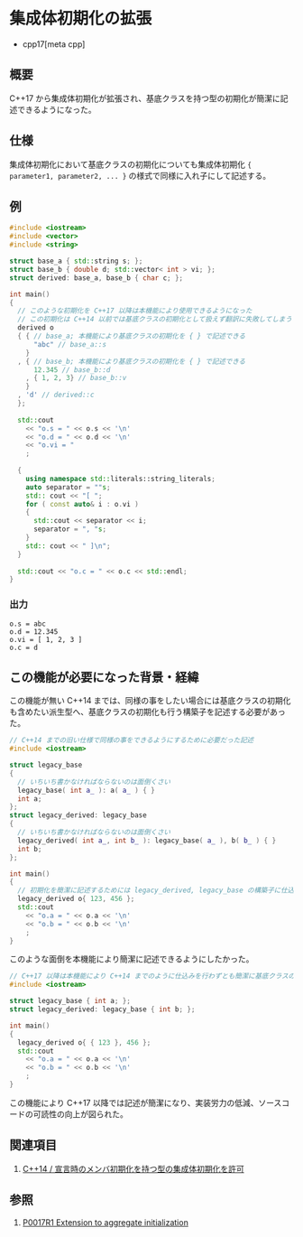# 集成体初期化の拡張

* cpp17[meta cpp]

## 概要

C++17 から集成体初期化が拡張され、基底クラスを持つ型の初期化が簡潔に記述できるようになった。

## 仕様

集成体初期化において基底クラスの初期化についても集成体初期化 `{ parameter1, parameter2, ... }` の様式で同様に入れ子にして記述する。

## 例
```cpp example
#include <iostream>
#include <vector>
#include <string>

struct base_a { std::string s; };
struct base_b { double d; std::vector< int > vi; };
struct derived: base_a, base_b { char c; };

int main()
{
  // このような初期化を C++17 以降は本機能により使用できるようになった
  // この初期化は C++14 以前では基底クラスの初期化として扱えず翻訳に失敗してしまう
  derived o
  { { // base_a; 本機能により基底クラスの初期化を { } で記述できる
      "abc" // base_a::s
    }
  , { // base_b; 本機能により基底クラスの初期化を { } で記述できる
      12.345 // base_b::d
    , { 1, 2, 3} // base_b::v
    }
  , 'd' // derived::c
  };
  
  std::cout 
    << "o.s = " << o.s << '\n'
    << "o.d = " << o.d << '\n'
    << "o.vi = "
    ;
  
  {
    using namespace std::literals::string_literals;
    auto separator = ""s;
    std:: cout << "[ ";
    for ( const auto& i : o.vi )
    {
      std::cout << separator << i;
      separator = ", "s;
    }
    std:: cout << " ]\n";
  }
  
  std::cout << "o.c = " << o.c << std::endl;
}
```

### 出力
```
o.s = abc
o.d = 12.345
o.vi = [ 1, 2, 3 ]
o.c = d
```

## この機能が必要になった背景・経緯
この機能が無い C++14 までは、同様の事をしたい場合には基底クラスの初期化も含めたい派生型へ、基底クラスの初期化も行う構築子を記述する必要があった。

```cpp example
// C++14 までの旧い仕様で同様の事をできるようにするために必要だった記述
#include <iostream>

struct legacy_base
{
  // いちいち書かなければならないのは面倒くさい
  legacy_base( int a_ ): a( a_ ) { }
  int a;
};
struct legacy_derived: legacy_base
{
  // いちいち書かなければならないのは面倒くさい
  legacy_derived( int a_, int b_ ): legacy_base( a_ ), b( b_ ) { }
  int b;
};

int main()
{
  // 初期化を簡潔に記述するためには legacy_derived, legacy_base の構築子に仕込みが必要だった
  legacy_derived o{ 123, 456 };
  std::cout
    << "o.a = " << o.a << '\n'
    << "o.b = " << o.b << '\n'
    ;
}
```

このような面倒を本機能により簡潔に記述できるようにしたかった。

```cpp example
// C++17 以降は本機能により C++14 までのように仕込みを行わずとも簡潔に基底クラスの初期化を記述できるようになった
#include <iostream>

struct legacy_base { int a; };
struct legacy_derived: legacy_base { int b; };

int main()
{
  legacy_derived o{ { 123 }, 456 };
  std::cout
    << "o.a = " << o.a << '\n'
    << "o.b = " << o.b << '\n'
    ;
}
```

この機能により C++17 以降では記述が簡潔になり、実装労力の低減、ソースコードの可読性の向上が図られた。

## 関連項目

1. [C++14 / 宣言時のメンバ初期化を持つ型の集成体初期化を許可](../cpp14/brace_elision_in_array_temporary_initialization.md)


## 参照

1. [P0017R1 Extension to aggregate initialization](http://www.open-std.org/jtc1/sc22/wg21/docs/papers/2015/p0017r1.html)
